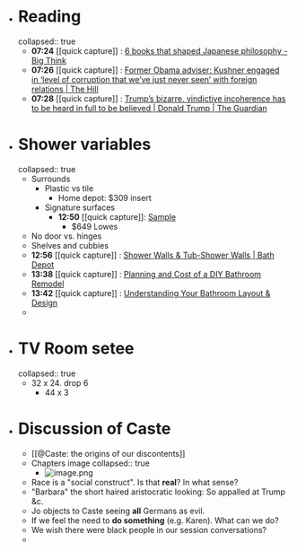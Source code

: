- # Reading
  collapsed:: true
	- **07:24** [[quick capture]] : [6 books that shaped Japanese philosophy - Big Think](https://bigthink.com/thinking/6-books-that-shaped-japanese-philosophy/ "6 books that shaped Japanese philosophy - Big Think")
	- **07:26** [[quick capture]] : [Former Obama adviser: Kushner engaged in ‘level of corruption that we’ve just never seen’ with foreign relations | The Hill](https://thehill.com/policy/international/4589465-former-obama-advisor-kushner-engaged-in-level-of-corruption-that-weve-just-never-seen-with-foreign-relations/ "Former Obama adviser: Kushner engaged in ‘level of corruption that we’ve just never seen’ with foreign relations | The Hill")
	- **07:28** [[quick capture]] : [Trump’s bizarre, vindictive incoherence has to be heard in full to be believed | Donald Trump | The Guardian](https://www.theguardian.com/us-news/2024/apr/06/donald-trump-speech-analysis "Trump’s bizarre, vindictive incoherence has to be heard in full to be believed | Donald Trump | The Guardian")
- # Shower variables
  collapsed:: true
	- Surrounds
		- Plastic vs tile
			- Home depot: $309 insert
		- Signature surfaces
			- **12:50** [[quick capture]]: [Sample](https://www.lowes.com/pd/Delta-EverEdge-60-in-x-32-in-x-72-in-3-Piece-Direct-To-Stud-High-Gloss-White-Alcove-Shower-Wall-Surround/5013492407?cm_mmc=shp-_-c-_-prd-_-bth-_-ggl-_-CRP_SHP_LIA_BTH_Online_A-B-_-5013492407-_-local-_-0-_-0&gad_source=1&gclid=CjwKCAjwt-OwBhBnEiwAgwzrUhFitABNvdxIar_xBSjS0H-a9Fsw576rS8cJ4xiX3BRm_-qsBGcSmhoCJIIQAvD_BwE&gclsrc=aw.ds)
				- $649 Lowes
	- No door vs. hinges
	- Shelves and cubbies
	- **12:56** [[quick capture]] : [Shower Walls &amp; Tub-Shower Walls | Bath Depot](https://www.bathdepot.com/bathroom/showers/shower-walls.html "Shower Walls &amp; Tub-Shower Walls | Bath Depot")
	- **13:38** [[quick capture]] : [Planning and Cost of a DIY Bathroom Remodel](https://www.lowes.com/n/ideas-inspiration/bathroom-remodel-ideas "Planning and Cost of a DIY Bathroom Remodel")
	- **13:42** [[quick capture]] : [Understanding Your Bathroom Layout &amp; Design](https://www.lowes.com/n/how-to/bath-planning-guide-design "Understanding Your Bathroom Layout &amp; Design")
	-
- # TV Room setee
  collapsed:: true
	- 32 x 24. drop 6
		- 44 x 3
- # Discussion of Caste
	- [[@Caste: the origins of our discontents]]
	- Chapters image
	  collapsed:: true
		- ![image.png](../assets/image_1712959411414_0.png)
	- Race is a "social construct". Is that **real**? In what sense?
	- "Barbara" the short haired aristocratic looking: So appalled at Trump &c.
	- Jo objects to Caste seeing **all** Germans as evil.
	- If we feel the need to **do something** (e.g. Karen). What can we do?
	- We wish there were black people in our session conversations?
	-